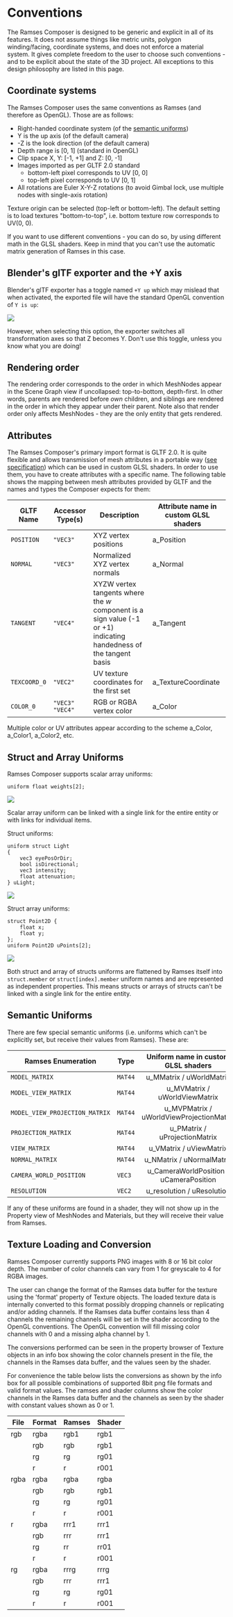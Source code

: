 <!--
SPDX-License-Identifier: MPL-2.0

This file is part of Ramses Composer
(see https://github.com/bmwcarit/ramses-composer-docs).

This Source Code Form is subject to the terms of the Mozilla Public License, v. 2.0.
If a copy of the MPL was not distributed with this file, You can obtain one at http://mozilla.org/MPL/2.0/.
-->

# Conventions

The Ramses Composer is designed to be generic and explicit in all of its features. It does not assume things like metric units, polygon winding/facing, coordinate systems, and does not enforce a material system. It gives complete freedom to the user to choose such conventions - and to be explicit about the state of the 3D project. All exceptions to this design philosophy are listed in this page.

## Coordinate systems

The Ramses Composer uses the same conventions as Ramses (and therefore as OpenGL). Those are as follows:

- Right-handed coordinate system (of the [semantic uniforms](#semantic-uniforms))
- Y is the up axis (of the default camera)
- -Z is the look direction (of the default camera)
- Depth range is [0, 1] (standard in OpenGL)
- Clip space X, Y: [-1, +1] and Z: [0, -1]
- Images imported as per GLTF 2.0 standard
    - bottom-left pixel corresponds to UV [0, 0]
    - top-left pixel corresponds to UV [0, 1]
- All rotations are Euler X-Y-Z rotations (to avoid Gimbal lock, use multiple nodes with single-axis rotation)

Texture origin can be selected (top-left or bottom-left). The default setting is to load textures "bottom-to-top", i.e. bottom texture row corresponds to UV(0, 0).

If you want to use different conventions - you can do so, by using different math in the GLSL shaders. Keep in mind that you can't use the automatic matrix generation of Ramses in this case.

## Blender's glTF exporter and the +Y axis

Blender's glTF exporter has a toggle named `+Y up` which may mislead that when activated, the exported file will have the standard OpenGL convention of `Y is up`:

![](./plus_Y_up.png)

However, when selecting this option, the exporter switches all transformation axes
so that Z becomes Y. Don't use this toggle, unless you know what you are doing!

## Rendering order

The rendering order corresponds to the order in which MeshNodes appear in the Scene Graph view if uncollapsed: top-to-bottom, depth-first. In other words, parents are rendered before *own* children, and siblings are rendered in the order in which they appear under their parent. Note also that render order only affects MeshNodes - they are the only entity that gets rendered.

## Attributes

The Ramses Composer's primary import format is GLTF 2.0. It is quite flexible and allows transmission of mesh attributes in a portable way ([see specification](https://www.khronos.org/registry/glTF/specs/2.0/glTF-2.0.html#reference-mesh)) which can be used in custom GLSL shaders. In order to use them, you have to create attributes with a specific name. The following table shows the mapping between mesh attributes provided by GLTF and the names and types the Composer expects for them:


|GLTF Name   |Accessor Type(s)    |Description|Attribute name in custom GLSL shaders|
|----------  |--------------------|-----------|-------------------------------------|
|`POSITION`  |`"VEC3"`            |XYZ vertex positions|a_Position|
|`NORMAL`    |`"VEC3"`            |Normalized XYZ vertex normals|a_Normal|
|`TANGENT`   |`"VEC4"`            |XYZW vertex tangents where the *w* component is a sign value (-1 or +1) indicating handedness of the tangent basis|a_Tangent|
|`TEXCOORD_0`|`"VEC2"`            |UV texture coordinates for the first set|a_TextureCoordinate|
|`COLOR_0`   |`"VEC3"`<br>`"VEC4"`|RGB or RGBA vertex color|a_Color|

Multiple color or UV attributes appear according to the scheme a_Color, a_Color1, a_Color2, etc.

<!--
TODO
Where do the a_Bitangent come from?
Also: check tangent types
-->

## Struct and Array Uniforms

Ramses Composer supports scalar array uniforms:

```
uniform float weights[2];
```

![](./float_array_uniform.png)

Scalar array uniform can be linked with a single link for the entire entity or with links for individual items.

Struct uniforms:

```
uniform struct Light
{
	vec3 eyePosOrDir;
	bool isDirectional;
	vec3 intensity;
	float attenuation;
} uLight;
```

![](./struct_uniform.png)

Struct array uniforms:

```
struct Point2D {
	float x;
	float y;
};
uniform Point2D uPoints[2];
```

![](./struct_array_uniform.png)

Both struct and array of structs uniforms are flattened by Ramses itself into `struct.member` or `struct[index].member` uniform names and are represented as independent properties. This means structs or arrays of structs can't be linked with a single link for the entire entity.

## Semantic Uniforms

There are few special semantic uniforms (i.e. uniforms which can't be explicitly set, but receive their values from Ramses). These are:


| Ramses Enumeration                 | Type    | Uniform name in custom GLSL shaders |
| -----------------------------------|---------|:-------------:|
| ```MODEL_MATRIX```                 | `MAT44` | u_MMatrix / uWorldMatrix |
| ```MODEL_VIEW_MATRIX```            | `MAT44` | u_MVMatrix / uWorldViewMatrix |
| ```MODEL_VIEW_PROJECTION_MATRIX``` | `MAT44` | u_MVPMatrix / uWorldViewProjectionMatrix |
| ```PROJECTION_MATRIX```            | `MAT44` | u_PMatrix / uProjectionMatrix |
| ```VIEW_MATRIX```                  | `MAT44` | u_VMatrix / uViewMatrix |
| ```NORMAL_MATRIX```                | `MAT44` | u_NMatrix / uNormalMatrix |
| ```CAMERA_WORLD_POSITION```        | `VEC3`  | u_CameraWorldPosition / uCameraPosition |
| ```RESOLUTION```                   | `VEC2`  | u_resolution / uResolution |

If any of these uniforms are found in a shader, they will not show up in the Property view of MeshNodes and Materials, but they will receive their value from Ramses.

## Texture Loading and Conversion
Ramses Composer currently supports PNG images with 8 or 16 bit color depth.
The number of color channels can vary from 1 for greyscale to 4 for RGBA images.

The user can change the format of the Ramses data buffer for the texture using the 'format' property of Texture objects.
The loaded texture data is internally converted to this format possibly dropping channels or replicating and/or adding channels.
If the Ramses data buffer contains less than 4 channels the remaining channels will be set in the shader according to the OpenGL conventions.
The OpenGL convention will fill missing color channels with 0 and a missing alpha channel by 1.

The conversions performed can be seen in the property browser of Texture objects in an info box
showing the color channels present in the file, the channels in the Ramses data buffer, and the values seen by the shader.

For convenience the table below lists the conversions as shown by the info box for
all possible combinations of supported 8bit png file formats and valid format values.
The ramses and shader columns show the color channels in the Ramses data buffer and the channels as seen by the shader
with constant values shown as 0 or 1.

| File		| Format	| Ramses 	        | Shader		| 
| --------- | ---------	| ----------------- | ------------- | 
| rgb		| rgba		| rgb1				| rgb1			| 		  
| 			| rgb		| rgb				| rgb1			| 		  
| 			| rg		| rg				| rg01			| 		  
| 			| r			| r					| r001			| 		  
| rgba		| rgba		| rgba				| rgba			| 		  
| 			| rgb		| rgb				| rgb1			| 		  
| 			| rg		| rg				| rg01			| 		  
| 			| r			| r					| r001			| 
| r			| rgba		| rrr1				| rrr1			|
|			| rgb		| rrr				| rrr1			| 
| 			| rg		| rr				| rr01			| 
| 			| r			| r					| r001			|
| rg		| rgba		| rrrg				| rrrg			| 
|			| rgb		| rrr				| rrr1			| 
| 			| rg		| rg				| rg01			|
| 			| r			| r					| r001			|

